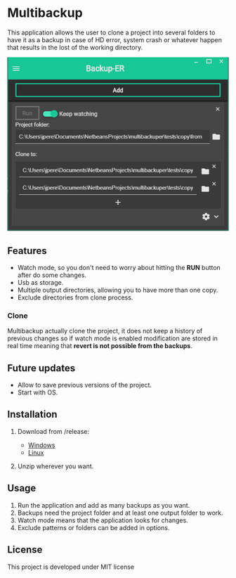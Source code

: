 # Multibackup

This application allows the user to clone a project into several folders to have it as a backup in case of HD error, system crash or whatever happen that results in the lost of the working directory.

![MultiBackup](multibackup.png)

## Features

* Watch mode, so you don't need to worry about hitting the **RUN** button after do some changes.
* Usb as storage.
* Multiple output directories, allowing you to have more than one copy.
* Exclude directories from clone process.

### Clone

Multibackup actually clone the project, it does not keep a history of previous changes so if watch mode is enabled modification are stored in real time meaning that **revert is not possible from the backups**.


## Future updates

* Allow to save previous versions of the project.
* Start with OS.

## Installation

1. Download from /release:

    * [Windows](https://github.com/jesusvimlet/multibackuper/raw/master/release/Multibackuper-0.0.1-win.zip)
    * [Linux](https://github.com/jesusvimlet/multibackuper/raw/master/release/multibackuper-0.0.1.zip)

2. Unzip wherever you want.

## Usage

1. Run the application and add as many backups as you want.
2. Backups need the project folder and at least one output folder to work.
3. Watch mode means that the application looks for changes.
4. Exclude patterns or folders can be added in options.

## License

This project is developed under MIT license

